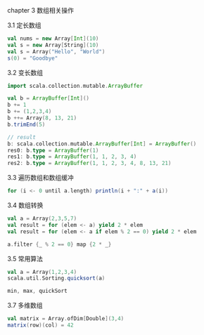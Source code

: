 chapter 3  数组相关操作

3.1 定长数组

```scala
val nums = new Array[Int](10)
val s = new Array[String](10)
val s = Array("Hello", "World")
s(0) = "Goodbye"
```

3.2 变长数组

```scala
import scala.collection.mutable.ArrayBuffer

val b = ArrayBuffer[Int]()
b += 1
b += (1,2,3,4)
b ++= Array(8, 13, 21)
b.trimEnd(5)

// result
b: scala.collection.mutable.ArrayBuffer[Int] = ArrayBuffer()
res0: b.type = ArrayBuffer(1)
res1: b.type = ArrayBuffer(1, 1, 2, 3, 4)
res2: b.type = ArrayBuffer(1, 1, 2, 3, 4, 8, 13, 21)
```

3.3 遍历数组和数组缓冲

```scala
for (i <- 0 until a.length) println(i + ":" + a(i))
```

3.4 数组转换

```scala
val a = Array(2,3,5,7)
val result = for (elem <- a) yield 2 * elem
val result = for (elem <- a if elem % 2 == 0) yield 2 * elem

a.filter {_ % 2 == 0} map {2 * _}
```

3.5 常用算法

```scala
val a = Array(1,2,3,4)
scala.util.Sorting.quicksort(a)

min, max, quickSort
```

3.7 多维数组

```scala
val matrix = Array.ofDim[Double](3,4)
matrix(row)(col) = 42
```

